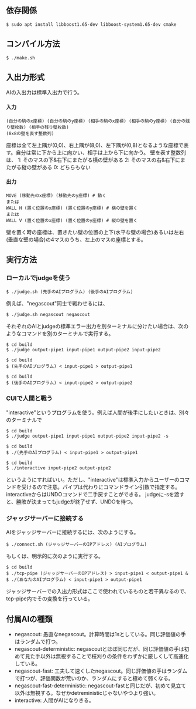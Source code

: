 
## 依存関係
```
$ sudo apt install libboost1.65-dev libboost-system1.65-dev cmake
```
## コンパイル方法 
```
$ ./make.sh
```

## 入出力形式
AIの入出力は標準入出力で行う。


#### 入力
```
(自分の駒のx座標) (自分の駒のy座標) (相手の駒のx座標) (相手の駒のy座標) (自分の残り壁枚数) (相手の残り壁枚数)
(8x8の壁を表す整数列)
```
座標は全て左上隅が(0,0)、右上隅が(8,0)、左下隅が(0,8)となるような座標で表す。自分は常に下から上に向かい、相手は上から下に向かう。
壁を表す整数列は、
1: そのマスの下&右下にまたがる横の壁がある
2: そのマスの右&右下にまたがる縦の壁がある
0: どちらもない

#### 出力

```
MOVE (移動先のx座標) (移動先のy座標) # 動く
または
WALL H (置く位置のx座標) (置く位置のy座標) # 横の壁を置く
または
WALL V (置く位置のx座標) (置く位置のy座標) # 縦の壁を置く
```

壁を置く時の座標は、置きたい壁の位置の上下(水平な壁の場合)あるいは左右(垂直な壁の場合)の4マスのうち、左上のマスの座標とする。


## 実行方法
### ローカルでjudgeを使う
```
$ ./judge.sh (先手のAIプログラム) (後手のAIプログラム)
```

例えば、"negascout"同士で戦わせるには、
```
$ ./judge.sh negascout negascout
```

それぞれのAIとjudgeの標準エラー出力を別ターミナルに分けたい場合は、次のようなコマンドを別のターミナルで実行する。
```
$ cd build
$ ./judge output-pipe1 input-pipe1 output-pipe2 input-pipe2
```
```
$ cd build
$ (先手のAIプログラム) < input-pipe1 > output-pipe1
```
```
$ cd build
$ (後手のAIプログラム) < input-pipe2 > output-pipe2
```

### CUIで人間と戦う
"interactive"というプログラムを使う。例えば人間が後手にしたいときは、別々のターミナルで
```
$ cd build
$ ./judge output-pipe1 input-pipe1 output-pipe2 input-pipe2 -s
```
```
$ cd build
$ ./(先手のAIプログラム) < input-pipe1 > output-pipe1
```
```
$ cd build
$ ./interactive input-pipe2 output-pipe2
```
というようにすればいい。ただし、"interactive"は標準入力からユーザーのコマンドを受けるので注意。パイプは代わりにコマンドライン引数で指定する。
interactiveからはUNDOコマンドで二手戻すことができる。
judgeに-sを渡すと、勝敗が決まってもjudgeが終了せず、UNDOを待つ。

### ジャッジサーバーに接続する
AIをジャッジサーバーに接続するには、次のようにする。
```
$ ./connect.sh (ジャッジサーバーのIPアドレス) (AIプログラム)
```
もしくは、明示的に次のように実行する。
```
$ cd build
$ ./tcp-pipe (ジャッジサーバーのIPアドレス) > input-pipe1 < output-pipe1 & 
$ ./(あなたのAIプログラム) < input-pipe1 > output-pipe1
```

ジャッジサーバーでの入出力形式はここで使われているものと若干異なるので、tcp-pipe内でその変換を行っている。

## 付属AIの種類
* negascout: 愚直なnegascout。計算時間は1sとしている。同じ評価値の手はランダムで打つ。
* negascout-deterministic: negascoutとほぼ同じだが、同じ評価値の手は初めて見た手以外は無視することで枝刈りの条件をわずかに厳しくして高速化している。
* negascout-fast: 工夫して速くしたnegascout。同じ評価値の手はランダムで打つが、評価関数が荒いのか、ランダムにすると極めて弱くなる。
* negascout-fast-deterministic: negascout-fastと同じだが、初めて見立て以外は無視する。なぜかdetreministicじゃないやつより強い。
* interactive: 人間がAIになりきる。





